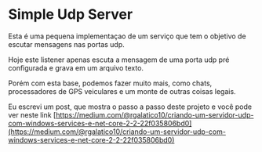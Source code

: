 # Simple Udp Server

Esta é uma pequena implementaçao de um serviço que tem o objetivo de escutar mensagens nas portas udp.

Hoje este listener apenas escuta a mensagem de uma porta udp pré configurada e grava em um arquivo texto.

Porém com esta base, podemos fazer muito mais, como chats, processadores de GPS veiculares e um monte de outras coisas legais. 

Eu escrevi um post, que mostra o passo a passo deste projeto e você pode ver neste link 
[https://medium.com/@rgalatico10/criando-um-servidor-udp-com-windows-services-e-net-core-2-2-22f035806bd0](https://medium.com/@rgalatico10/criando-um-servidor-udp-com-windows-services-e-net-core-2-2-22f035806bd0)
